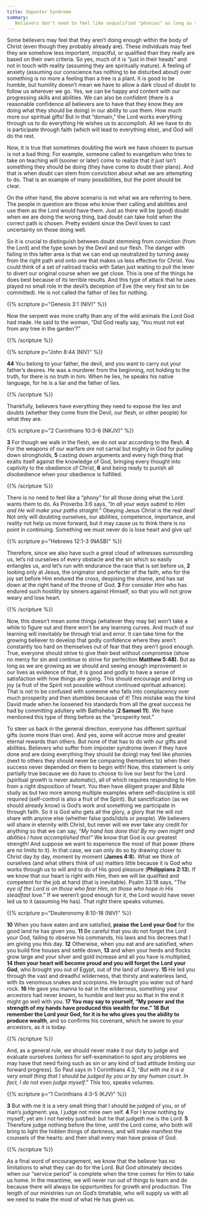 ```yaml
---
title: Imposter Syndrome 
summary: 
   Believers don't need to feel like unqualified "phonies" as long as they're doing what the Lord wants them to do. Therefore, what we (and others) may think of ourselves in that regard matters little. 
---
```


Some believers may feel that they aren’t doing enough within the body of Christ (even though they probably already are). These individuals may feel they are somehow less important, impactful, or qualified than they really are based on their own criteria. So yes, much of it is “just in their heads” and not in touch with reality (assuming they are spiritually mature). A feeling of anxiety (assuming our conscience has nothing to be disturbed about) over something is no more a feeling than a tree is a plant. It is good to be humble, but humility doesn’t mean we have to allow a dark cloud of doubt to follow us wherever we go. Yes, we can be happy and content with our progressing skills and abilities. We can also be confident (there is a reasonable confidence all believers are to have that they know they are doing what they should be doing) in our ability to use them. How much more our spiritual gifts! But in that “domain,” the Lord works everything through us to do everything He wishes us to accomplish. All we have to do is participate through faith (which will lead to everything else), and God will do the rest. 

Now, it is true that sometimes doubting the work we have chosen to pursue is not a bad thing. For example, someone called to evangelism who tries to take on teaching will (sooner or later) come to realize that it just isn’t something they should be doing (they have come to doubt their plans). And that is when doubt can stem from conviction about what we are attempting to do. That is an example of many possibilities, but the point should be clear. 

On the other hand, the above scenario is not what we are referring to here. The people in question are those who know their calling and abilities and use them as the Lord would have them. Just as there will be (good) doubt when we are doing the wrong thing, bad doubt can take hold when the correct path is chosen. Pretty evident since the Devil loves to cast uncertainty on those doing well. 

So it is crucial to distinguish between doubt stemming from conviction (from the Lord) and the type sown by the Devil and our flesh. The danger with failing in this latter area is that we can end up neutralized by turning away from the right path and onto one that makes us less effective for Christ. You could think of a set of railroad tracks with Satan just waiting to pull the lever to divert our original course when we get close. This is one of the things he does best because of its terrible results. And this type of attack that he uses played no small role in the devil’s deception of Eve (the very first sin to be committed). He is not called the father of lies for nothing. 

{{% scripture p="Genesis 3:1 (NIV)" %}}  

Now the serpent was more crafty than any of the wild animals the Lord God had made. He said to the woman, “Did God really say, ‘You must not eat from any tree in the garden’?”                                                                      

{{% /scripture %}}  

{{% scripture p="John 8:44 (NIV)" %}}  

**44** You belong to your father, the devil, and you want to carry out your father’s desires. He was a murderer from the beginning, not holding to the truth, for there is no truth in him. When he lies, he speaks his native language, for he is a liar and the father of lies.                                                                         

{{% /scripture %}}  

Thankfully, believers have everything they need to expose the lies and doubts (whether they come from the Devil, our flesh, or other people) for what they are. 

{{% scripture p="2 Corinthians 10:3-6 (NKJV)" %}}  

**3** For though we walk in the flesh, we do not war according to the flesh. **4** For the weapons of our warfare *are* not carnal but mighty in God for pulling down strongholds, **5** casting down arguments and every high thing that exalts itself against the knowledge of God, bringing every thought into captivity to the obedience of Christ, **6** and being ready to punish all disobedience when your obedience is fulfilled. 

{{% /scripture %}}  

There is no need to feel like a “phony” for all those doing what the Lord wants them to do. As Proverbs 3:6 says, “*In all your ways submit to Him and He will make your paths straight*.” Obeying Jesus Christ is the real deal! Not only will doubting ourselves, our abilities, competence, importance, and reality not help us move forward, but it may cause us to think there is no point in continuing. Something we must never do is lose heart and give up!

{{% scripture p="Hebrews 12:1-3 (NASB)" %}}  

Therefore, since we also have such a great cloud of witnesses surrounding us, let’s rid ourselves of every obstacle and the sin which so easily entangles us, and let’s run with endurance the race that is set before us, **2** looking only at Jesus, the originator and perfecter of the faith, who for the joy set before Him endured the cross, despising the shame, and has sat down at the right hand of the throne of God. **3** For consider Him who has endured such hostility by sinners against Himself, so that you will not grow weary and lose heart.                                    

{{% /scripture %}}  

Now, this doesn’t mean some things (whatever they may be) won’t take a while to figure out and there won’t be any learning curves. And much of our learning will inevitably be through trial and error. It can take time for the growing believer to develop that godly confidence where they aren’t constantly too hard on themselves out of fear that they aren’t good enough. True, everyone should strive to give their best without compromise (show no mercy for sin and continue to strive for perfection **Matthew 5:48).** But as long as we are growing as we should and seeing enough improvement in our lives as evidence of that, it is good and godly to have a sense of satisfaction with how things are going. This should encourage and bring us joy (a fruit of the Spirit not possible without continued spiritual advance). That is not to be confused with someone who falls into complacency over much prosperity and then stumbles because of it! This mistake was the kind David made when he loosened his standards from all the great success he had by committing adultery with Bathsheba (**2 Samuel 11**). We have mentioned this type of thing before as the “prosperity test.” 

To steer us back in the general direction, everyone has different spiritual gifts (some more than one). And yes, some will accrue more and greater eternal rewards than others. But none of that has to do with our gifts and abilities. Believers who suffer from imposter syndrome (even if they have done and are doing everything they should be doing) may feel like phonies (next to others they should never be comparing themselves to) when their success never depended on them to begin with! Now, this statement is only partially true because we do have to choose to live our best for the Lord (spiritual growth is never automatic), all of which requires responding to Him from a right disposition of heart. You then have diligent prayer and Bible study as but two more among multiple examples where self-discipline is still required (self-control is also a fruit of the Spirit). But sanctification (as we should already know) is God’s work and something we participate in through faith. So it is God who gets all the glory, a glory that He will not share with anyone else (whether false gods/idols or people). We believers will share in eternity with Christ, but never will we ever take any credit for anything so that we can say, “*My hand has done this! By my own might and abilities I have accomplished this*!” We know that God is our greatest strength! And suppose we want to experience the most of that power (there are no limits to it). In that case, we can only do so by drawing closer to Christ day by day, moment by moment (**James 4:8**). What we think of ourselves (and what others think of us) matters little because it is God who works through us to will and to do of His good pleasure (**Philippians 2:13**). If we know that our heart is right with Him, then we will be qualified and competent for the job at hand (that is inevitable). Psalm 33:18 says, “*The eye of the Lord is on those who fear Him, on those who hope in His steadfast love*.” If we weren’t good enough for it, the Lord would have never led us to it (assuming He has). That right there speaks volumes. 

{{% scripture p="Deuteronomy 8:10-18 (NIV)" %}} 

 **10** When you have eaten and are satisfied, **praise the** **Lord** **your God** for the good land he has given you. **11** Be careful that you do not forget the Lord your God, failing to observe his commands, his laws and his decrees that I am giving you this day. **12** Otherwise, when you eat and are satisfied, when you build fine houses and settle down, **13** and when your herds and flocks grow large and your silver and gold increase and all you have is multiplied, **14 then your heart will become proud and you will forget the** **Lord** **your God**, who brought you out of Egypt, out of the land of slavery. **15** He led you through the vast and dreadful wilderness, that thirsty and waterless land, with its venomous snakes and scorpions. He brought you water out of hard rock. **16** He gave you manna to eat in the wilderness, something your ancestors had never known, to humble and test you so that in the end it might go well with you. **17 You may say to yourself, “My power and the strength of my hands have produced this wealth for me.”** **18 But remember the Lord your God, for it is he who gives you the ability to produce wealth**, and so confirms his covenant, which he swore to your ancestors, as it is today.                              

{{% /scripture %}}  

And, as a general rule, we should never make it our duty to judge and evaluate ourselves (unless for self-examination to spot any problems we may have that need fixing such as sin or any kind of bad attitude limiting our forward progress). So Paul says in 1 Corinthians 4:3, “*But with me it is a very small thing that I should be judged by you or by any human court. In fact, I do not even judge myself*.” This too, speaks volumes. 

{{% scripture p="1 Corinthians 4:3-5 (KJV)" %}} 

**3** But with me it is a very small thing that I should be judged of you, or of man’s judgment: yea, I judge not mine own self. **4** For I know nothing by myself; yet am I not hereby justified: but he that judgeth me is the Lord. **5** Therefore judge nothing before the time, until the Lord come, who both will bring to light the hidden things of darkness, and will make manifest the counsels of the hearts: and then shall every man have praise of God.                                                                

{{% /scripture %}}  

As a final word of encouragement, we know that the believer has no limitations to what they can do for the Lord. But God ultimately decides when our “service period” is complete when the time comes for Him to take us home. In the meantime, we will never run out of things to learn and do because there will always be opportunities for growth and production. The length of our ministries run on God’s timetable, who will supply us with all we need to make the most of what He has given us. 